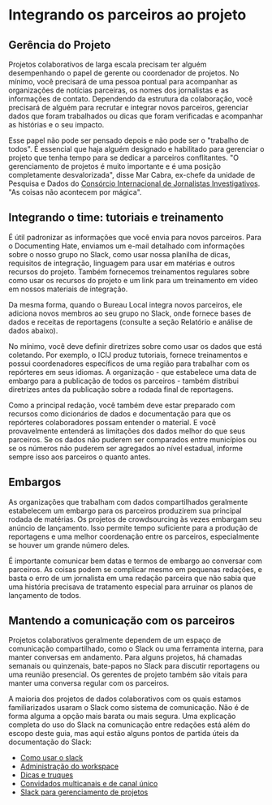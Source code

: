 # Integrando os parceiros ao projeto

## Gerência do Projeto

Projetos colaborativos de larga escala precisam ter alguém desempenhando o papel de gerente ou coordenador de projetos. No mínimo, você precisará de uma pessoa pontual para acompanhar as organizações de notícias parceiras, os nomes dos jornalistas e as informações de contato. Dependendo da estrutura da colaboração, você precisará de alguém para recrutar e integrar novos parceiros, gerenciar dados que foram trabalhados ou dicas que foram verificadas e acompanhar as histórias e o seu impacto.

Esse papel não pode ser pensado depois e não pode ser o "trabalho de todos". É essencial que haja alguém designado e habilitado para gerenciar o projeto que tenha tempo para se dedicar a parceiros conflitantes. "O gerenciamento de projetos é muito importante e é uma posição completamente desvalorizada", disse Mar Cabra, ex-chefe da unidade de Pesquisa e Dados do [Consórcio Internacional de Jornalistas Investigativos](https://www.icij.org/). "As coisas não acontecem por mágica".

## Integrando o time: tutoriais e treinamento

É útil padronizar as informações que você envia para novos parceiros. Para o Documenting Hate, enviamos um e-mail detalhado com informações sobre o nosso grupo no Slack, como usar nossa planilha de dicas, requisitos de integração, linguagem para usar em matérias e outros recursos do projeto. Também fornecemos treinamentos regulares sobre como usar os recursos do projeto e um link para um treinamento em vídeo em nossos materiais de integração.

Da mesma forma, quando o Bureau Local integra novos parceiros, ele adiciona novos membros ao seu grupo no Slack, onde fornece bases de dados e receitas de reportagens \(consulte a seção Relatório e análise de dados abaixo\).

No mínimo, você deve definir diretrizes sobre como usar os dados que está coletando. Por exemplo, o ICIJ produz tutoriais, fornece treinamentos e possui coordenadores específicos de uma região para trabalhar com os repórteres em seus idiomas. A organização - que estabelece uma data de embargo para a publicação de todos os parceiros - também distribui diretrizes antes da publicação sobre a rodada final de reportagens.

Como a principal redação, você também deve estar preparado com recursos como dicionários de dados e documentação para que os repórteres colaboradores possam entender o material. E você provavelmente entenderá as limitações dos dados melhor do que seus parceiros. Se os dados não puderem ser comparados entre municípios ou se os números não puderem ser agregados ao nível estadual, informe sempre isso aos parceiros o quanto antes.

## Embargos

As organizações que trabalham com dados compartilhados geralmente estabelecem um embargo para os parceiros produzirem sua principal rodada de matérias. Os projetos de crowdsourcing às vezes embargam seu anúncio de lançamento. Isso permite tempo suficiente para a produção de reportagens e uma melhor coordenação entre os parceiros, especialmente se houver um grande número deles.

É importante comunicar bem datas e termos de embargo ao conversar com parceiros. As coisas podem se complicar mesmo em pequenas redações, e basta o erro de um jornalista em uma redação parceira que não sabia que uma história precisava de tratamento especial para arruinar os planos de lançamento de todos.

## Mantendo a comunicação com os parceiros

Projetos colaborativos geralmente dependem de um espaço de comunicação compartilhado, como o Slack ou uma ferramenta interna, para manter conversas em andamento. Para alguns projetos, há chamadas semanais ou quinzenais, bate-papos no Slack para discutir reportagens ou uma reunião presencial. Os gerentes de projeto também são vitais para manter uma conversa regular com os parceiros.

A maioria dos projetos de dados colaborativos com os quais estamos familiarizados usaram o Slack como sistema de comunicação. Não é de forma alguma a opção mais barata ou mais segura. Uma explicação completa do uso do Slack na comunicação entre redações está além do escopo deste guia, mas aqui estão alguns pontos de partida úteis da documentação do Slack:

* [Como usar o slack](https://get.slack.help/hc/pt-br/categories/200111606-Como-usar-o-Slack)
* [Administração do workspace](https://get.slack.help/hc/pt-br/categories/200122103-Administra%C3%A7%C3%A3o-do-workspace)
* [Dicas e truques](https://get.slack.help/hc/pt-br/categories/360000049063)
* [Convidados multicanais e de canal único](https://get.slack.help/hc/pt-br/articles/202518103-Convidados-multicanais-e-de-canal-%C3%BAnico)
* [Slack para gerenciamento de projetos](https://get.slack.help/hc/pt-br/articles/218130338-Slack-para-gerenciamento-de-projetos)

